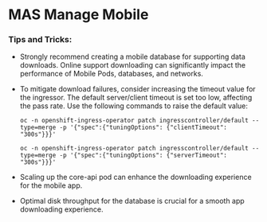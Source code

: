 # MAS Manage Mobile


### Tips and Tricks:


- Strongly recommend creating a mobile database for supporting data downloads. Online support downloading can significantly impact the performance of Mobile Pods, databases, and networks.

- To mitigate download failures, consider increasing the timeout value for the ingressor. The default server/client timeout is set too low, affecting the pass rate. Use the following commands to raise the default value:

    `oc -n openshift-ingress-operator patch ingresscontroller/default --type=merge -p '{"spec":{"tuningOptions": {"clientTimeout": "300s"}}}'`

    `oc -n openshift-ingress-operator patch ingresscontroller/default --type=merge -p '{"spec":{"tuningOptions": {"serverTimeout": "300s"}}}'`
    

- Scaling up the core-api pod can enhance the downloading experience for the mobile app.

- Optimal disk throughput for the database is crucial for a smooth app downloading experience.
